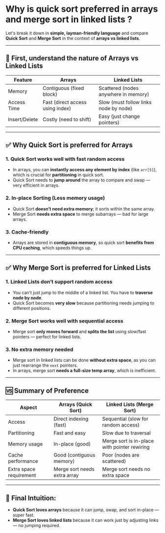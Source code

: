 
# Why is quick sort preferred in arrays and merge sort in linked lists ?

Let's break it down in **simple, layman-friendly language** and compare **Quick Sort** and **Merge Sort** in the context of **arrays vs linked lists**.

---

## 🧠 First, understand the nature of **Arrays vs Linked Lists**

| Feature       | Arrays                           | Linked Lists                          |
| ------------- | -------------------------------- | ------------------------------------- |
| Memory        | Contiguous (fixed block)         | Scattered (nodes anywhere in memory)  |
| Access Time   | Fast (direct access using index) | Slow (must follow links node by node) |
| Insert/Delete | Costly (need to shift)           | Easy (just change pointers)           |

---

## ✅ Why **Quick Sort** is preferred for **Arrays**

### 1. **Quick Sort works well with fast random access**

* In arrays, you can **instantly access any element by index** (like `arr[5]`), which is crucial for **partitioning** in quick sort.
* Quick Sort needs to **jump around** the array to compare and swap — very efficient in arrays.

### 2. **In-place Sorting (Less memory usage)**

* Quick Sort **doesn’t need extra memory**; it sorts within the same array.
* Merge Sort **needs extra space** to merge subarrays — bad for large arrays.

### 3. **Cache-friendly**

* Arrays are stored in **contiguous memory**, so quick sort **benefits from CPU caching**, which speeds things up.

---

## ✅ Why **Merge Sort** is preferred for **Linked Lists**

### 1. **Linked Lists don’t support random access**

* You can’t just jump to the middle of a linked list. You have to **traverse node by node**.
* Quick Sort becomes **very slow** because partitioning needs jumping to different positions.

### 2. **Merge Sort works well with sequential access**

* Merge sort **only moves forward** and **splits the list** using slow/fast pointers — perfect for linked lists.

### 3. **No extra memory needed**

* Merge sort in linked lists can be done **without extra space**, as you can just rearrange the `next` pointers.
* In arrays, merge sort **needs a full-size temp array**, which is inefficient.

---

## 🆚 Summary of Preference

| Aspect                  | Arrays (Quick Sort)          | Linked Lists (Merge Sort)                    |
| ----------------------- | ---------------------------- | -------------------------------------------- |
| Access                  | Direct indexing (fast)       | Sequential (slow for random access)          |
| Partitioning            | Fast and easy                | Slow due to traversal                        |
| Memory usage            | In-place (good)              | Merge sort is in-place with pointer rewiring |
| Cache performance       | Good (contiguous memory)     | Poor (nodes are scattered)                   |
| Extra space requirement | Merge sort needs extra array | Merge sort needs no extra space              |

---

## 🧠 Final Intuition:

- **Quick Sort loves arrays** because it can jump, swap, and sort in-place — super fast.
- **Merge Sort loves linked lists** because it can work just by adjusting links — no jumping required.
